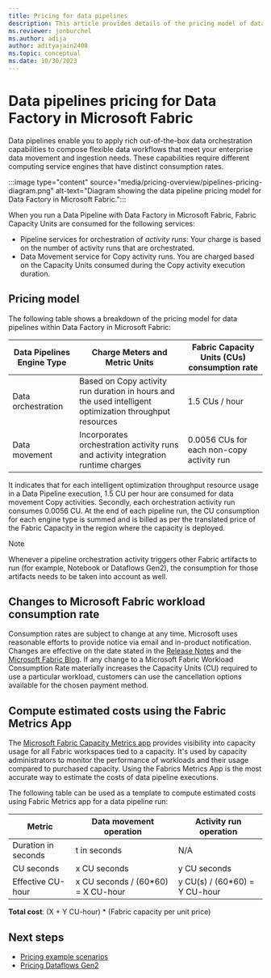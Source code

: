 ```yaml
---
title: Pricing for data pipelines
description: This article provides details of the pricing model of data pipelines for Data Factory in Microsoft Fabric.
ms.reviewer: jonburchel
ms.author: adija
author: adityajain2408
ms.topic: conceptual
ms.date: 10/30/2023
---
```


# Data pipelines pricing for Data Factory in Microsoft Fabric

Data pipelines enable you to apply rich out-of-the-box data orchestration capabilities to compose flexible data workflows that meet your enterprise data movement and ingestion needs. These capabilities require different computing service engines that have distinct consumption rates.


:::image type="content" source="media/pricing-overview/pipelines-pricing-diagram.png" alt-text="Diagram showing the data pipeline pricing model for Data Factory in Microsoft Fabric.":::

When you run a Data Pipeline with Data Factory in Microsoft Fabric, Fabric Capacity Units are consumed for the following services:

- Pipeline services for orchestration of _activity runs_: Your charge is based on the number of activity runs that are orchestrated.
- Data Movement service for Copy activity runs. You are charged based on the Capacity Units consumed during the Copy activity execution duration.

## Pricing model

The following table shows a breakdown of the pricing model for data pipelines within Data Factory in Microsoft Fabric:

|Data Pipelines Engine Type  |Charge Meters and Metric Units  |Fabric Capacity Units (CUs) consumption rate  |
|---------|---------|---------|
|Data orchestration    | Based on Copy activity run duration in hours and the used intelligent optimization throughput resources        | 1.5 CUs / hour   |
|Data movement     |  Incorporates orchestration activity runs and activity integration runtime charges       | 0.0056 CUs for each non-copy activity run |

It indicates that for each intelligent optimization throughput resource usage in a Data Pipeline execution, 1.5 CU per hour are consumed for data movement Copy activities. Secondly, each orchestration activity run consumes 0.0056 CU. At the end of each pipeline run, the CU consumption for each engine type is summed and is billed as per the translated price of the Fabric Capacity in the region where the capacity is deployed.  

> [!NOTE]
> Whenever a pipeline orchestration activity triggers other Fabric artifacts to run (for example, Notebook or Dataflows Gen2), the consumption for those artifacts needs to be taken into account as well.

## Changes to Microsoft Fabric workload consumption rate

Consumption rates are subject to change at any time. Microsoft uses reasonable efforts to provide notice via email and in-product notification. Changes are effective on the date stated in the [Release Notes](/fabric/release-plan/data-factory) and the [Microsoft Fabric Blog](https://blog.fabric.microsoft.com/en-US/blog/). If any change to a Microsoft Fabric Workload Consumption Rate materially increases the Capacity Units (CU) required to use a particular workload, customers can use the cancellation options available for the chosen payment method.  

## Compute estimated costs using the Fabric Metrics App

The [Microsoft Fabric Capacity Metrics app](../enterprise/metrics-app.md) provides visibility into capacity usage for all Fabric workspaces tied to a capacity. It's used by capacity administrators to monitor the performance of workloads and their usage compared to purchased capacity. Using the Fabrics Metrics App is the most accurate way to estimate the costs of data pipeline executions.

The following table can be used as a template to compute estimated costs using Fabric Metrics app for a data pipeline run:

|Metric  | Data movement operation  |Activity run operation  |
|---------|---------|---------|
|Duration in seconds     |  t in seconds       | N/A         |
|CU seconds     | x CU seconds    |  y CU seconds       |
|Effective CU-hour     | x CU seconds / (60*60) = X CU-hour    | y CU(s) / (60*60) = Y CU-hour        |

**Total cost**: (X + Y CU-hour) * (Fabric capacity per unit price)

## Next steps

- [Pricing example scenarios](pricing-overview.md#pricing-examples)
- [Pricing Dataflows Gen2](pricing-dataflows-gen2.md)